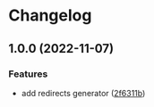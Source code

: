 # Changelog

## 1.0.0 (2022-11-07)


### Features

* add redirects generator ([2f6311b](https://github.com/eduardoboucas/deno-module-template/commit/2f6311b209ae5baa4e9cf0fa78a5ad1762e69feb))
